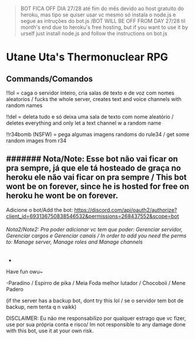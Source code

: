 > BOT FICA OFF DIA 27/28 até fim do mês devido ao host gratuito do heroku, mas tipo se quiser usar vc mesmo só instala o node.js e segue as intruções do bot.js /BOT WILL BE OFF FROM DAY 27/28 til month's end due to heroku's free hosting, but if you want to use it by urself just install node.js and follow the instructions on bot.js



# Utane Uta's Thermonuclear RPG

## Commands/Comandos

!!lol = caga o servidor inteiro, cria salas de texto e de voz com nomes aleatorios / fucks the whole server, creates text and voice channels with random names

!!del = deleta tudo e só deixa uma sala de texto com nome aleatório / deletes everything and only let a text channel w a random name

!!r34bomb (NSFW) = pega algumas imagens randoms do rule34 / get some random images from r34

####### Nota/Note: Esse bot não vai ficar on pra sempre, já que ele tá hosteado de graça no heroku ele não vai ficar on pra sempre / This bot wont be on forever, since he is hosted for free on heroku he wont be on forever.
-

Adicione o bot/Add the bot: https://discord.com/api/oauth2/authorize?client_id=693136750838546532&permissions=268437552&scope=bot

###### Nota2/Note2: Pra poder adicionar vc tem que poder: Gerenciar servidor, Gerenciar cargos e Gerenciar canais / In order to add you need the perms to: Manage server, Manage roles and Manage channels
-


Have fun owu~

-Paradino / Espirro de pika / Meia Foda melhor lutador / Chocoboii / Mene Padero

(if the server has a backup bot, dont try this lol / se o servidor tem bot de backup, nem tenta q n vaikk)

DISCLAIMER: Eu não me responsabilizo por qualquer estrago que vc fizer, use por sua própria conta e risco/ Im not responsible to any damage done with this bot, use it at your own risk.
